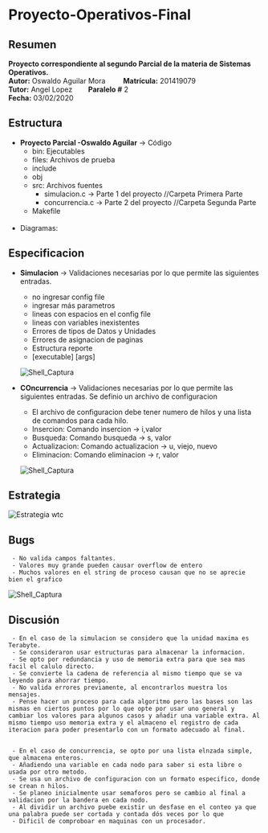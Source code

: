 # Proyecto-Operativos-Final

## Resumen
  **Proyecto correspondiente al segundo Parcial de la materia de Sistemas Operativos.**<br>
  **Autor:** Oswaldo Aguilar Mora   &nbsp; &nbsp; &nbsp; &nbsp; **Matrícula:** 201419079 <br>
  **Tutor:** Angel Lopez    &nbsp; &nbsp; &nbsp;&nbsp; **Paralelo #** 2<br>
  **Fecha:** 03/02/2020<br>
  
  ## Estructura
   + **Proyecto Parcial -Oswaldo Aguilar** -> Código
      - bin: Ejecutables
      - files: Archivos de prueba
      - include
      - obj
      - src: Archivos fuentes
        - simulacion.c -> Parte 1 del proyecto //Carpeta Primera Parte
        - concurrencia.c  -> Parte 2 del proyecto //Carpeta Segunda Parte
      - Makefile
      <br>
   + Diagramas:
      <br>
 
 ## Especificacion
   + **Simulacion** -> Validaciones necesarias por lo que permite las siguientes entradas.
     - no ingresar config file
     - ingresar más parametros
     - lineas con espacios en el config file
     - lineas con variables inexistentes
     - Errores de tipos de Datos y Unidades
     - Errores de asignacion de paginas
     - Estructura reporte
     - [executable] [args]
     
     ![Shell_Captura](https://github.com/Oswagui/Proyecto_Operativos/blob/master/Diagramas%20y%20Documentaci%C3%B3n/shell.PNG)
     
   + **COncurrencia** -> Validaciones necesarias por lo que permite las siguientes entradas. Se definio un archivo de configuracion
     - El archivo de configuracion debe tener numero de hilos y una lista de comandos para cada hilo.
     - Insercion: Comando insercion -> i,valor
     - Busqueda: Comando busqueda -> s, valor
     - Actualizacion: Comando actualizacion -> u, viejo, nuevo
     - Eliminacion: Comando eliminacion -> r, valor
     
     ![Shell_Captura](https://github.com/Oswagui/Proyecto_Operativos/blob/master/Diagramas%20y%20Documentaci%C3%B3n/twc.PNG)
     
    
 ## Estrategia
 ![Estrategia wtc](https://github.com/Oswagui/Proyecto_Operativos/blob/master/Diagramas%20y%20Documentaci%C3%B3n/Estrategia%20twc.PNG)
 
 
  ## Bugs
     - No valida campos faltantes.
     - Valores muy grande pueden causar overflow de entero
     - Muchos valores en el string de proceso causan que no se aprecie bien el grafico
     
   ![Shell_Captura](https://github.com/Oswagui/Proyecto_Operativos/blob/master/Diagramas%20y%20Documentaci%C3%B3n/twc_bug.PNG)
   
   
   ## Discusión
     - En el caso de la simulacion se considero que la unidad maxima es Terabyte.
     - Se consideraron usar estructuras para almacenar la informacion.
     - Se opto por redundancia y uso de memoria extra para que sea mas facil el calulo directo.
     - Se convierte la cadena de referencia al mismo tiempo que se va leyendo para ahorrar tiempo.
     - No valida errores previamente, al encontrarlos muestra los mensajes.
     - Pense hacer un proceso para cada algoritmo pero las bases son las mismas en ciertos puntos por lo que opte por usar uno general y cambiar los valores para algunos casos y añadir una variable extra. Al mismo tiempo uso memoria extra y el almaceno el registro de cada iteracion para poder presentarlo con un formato adecuado al final.
     
     
     - En el caso de concurrencia, se opto por una lista elnzada simple, que almacena enteros.
     - Añadiendo una variable en cada nodo para saber si esta libre o usada por otro metodo.
     - Se usa un archivo de configuracion con un formato especifico, donde se crean n hilos.
     - Se planeo inicialmente usar semaforos pero se cambio al final a validacion por la bandera en cada nodo.
     - Al dividir un archivo puebe existir un desfase en el conteo ya que una palabra puede ser cortada y contada dós veces por lo que 
     - Dificil de comproboar en maquinas con un procesador.
     
   
